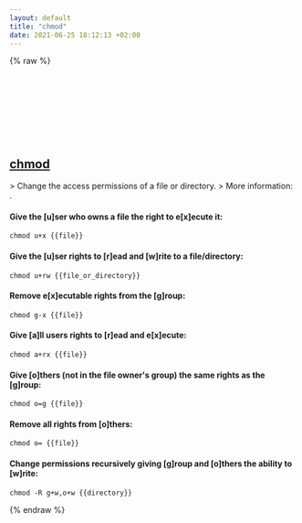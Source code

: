 ```yaml
---
layout: default
title: "chmod"
date: 2021-06-25 18:12:13 +02:00
---
```

{% raw %}
<h2 id="chmod">
  <a href="/en/common/chmod.html">chmod</a> <a href="#chmod"><svg class="icon">
    <use href="/assets/images/unicode_sprite.svg#link" />
  </svg></a>
</h2>
> Change the access permissions of a file or directory.
> More information: <https://www.gnu.org/software/coreutils/chmod>.

#### Give the [u]ser who owns a file the right to e[x]ecute it:
```shell
chmod u+x {{file}}
```
#### Give the [u]ser rights to [r]ead and [w]rite to a file/directory:
```shell
chmod u+rw {{file_or_directory}}
```
#### Remove e[x]ecutable rights from the [g]roup:
```shell
chmod g-x {{file}}
```
#### Give [a]ll users rights to [r]ead and e[x]ecute:
```shell
chmod a+rx {{file}}
```
#### Give [o]thers (not in the file owner's group) the same rights as the [g]roup:
```shell
chmod o=g {{file}}
```
#### Remove all rights from [o]thers:
```shell
chmod o= {{file}}
```
#### Change permissions recursively giving [g]roup and [o]thers the ability to [w]rite:
```shell
chmod -R g+w,o+w {{directory}}
```
{% endraw %}